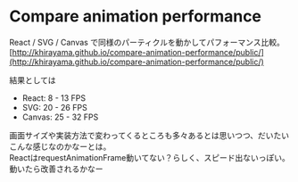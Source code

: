 # Compare animation performance
React / SVG / Canvas で同様のパーティクルを動かしてパフォーマンス比較。  
[http://khirayama.github.io/compare-animation-performance/public/](http://khirayama.github.io/compare-animation-performance/public/)

結果としては
- React: 8 - 13 FPS
- SVG: 20 - 26 FPS
- Canvas: 25 - 32 FPS
  
画面サイズや実装方法で変わってくるところも多々あるとは思いつつ、だいたいこんな感じなのかなーとは。  
ReactはrequestAnimationFrame動いてない？らしく、スピード出ないっぽい。  
動いたら改善されるかなー

